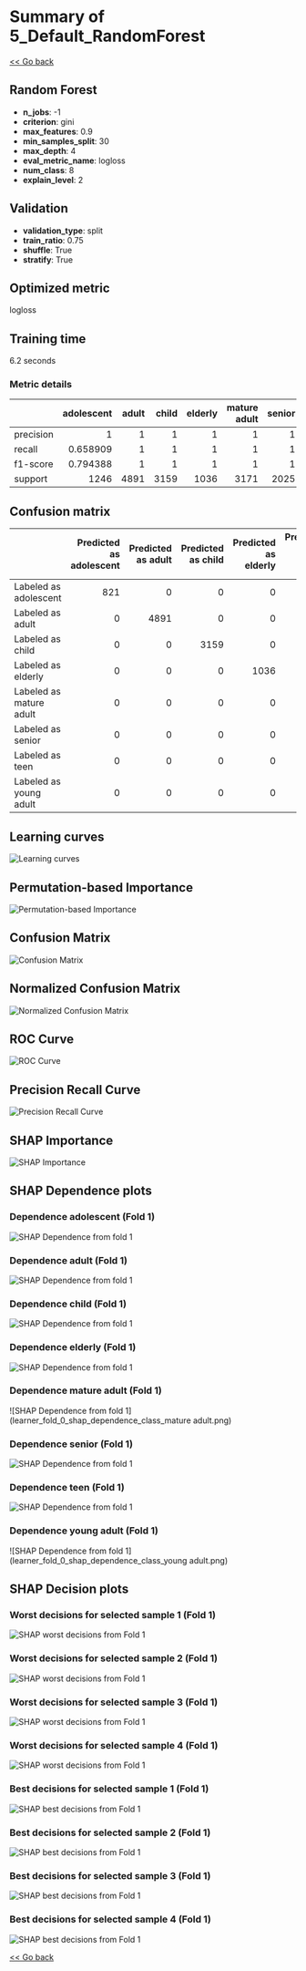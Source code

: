 # Summary of 5_Default_RandomForest

[<< Go back](../README.md)


## Random Forest
- **n_jobs**: -1
- **criterion**: gini
- **max_features**: 0.9
- **min_samples_split**: 30
- **max_depth**: 4
- **eval_metric_name**: logloss
- **num_class**: 8
- **explain_level**: 2

## Validation
 - **validation_type**: split
 - **train_ratio**: 0.75
 - **shuffle**: True
 - **stratify**: True

## Optimized metric
logloss

## Training time

6.2 seconds

### Metric details
|           |   adolescent |   adult |   child |   elderly |   mature adult |   senior |        teen |   young adult |   accuracy |    macro avg |   weighted avg |   logloss |
|:----------|-------------:|--------:|--------:|----------:|---------------:|---------:|------------:|--------------:|-----------:|-------------:|---------------:|----------:|
| precision |     1        |       1 |       1 |         1 |              1 |        1 |    0.757004 |      0.996312 |    0.97696 |     0.969164 |       0.982379 |  0.355845 |
| recall    |     0.658909 |       1 |       1 |         1 |              1 |        1 |    0.994741 |      1        |    0.97696 |     0.956706 |       0.97696  |  0.355845 |
| f1-score  |     0.794388 |       1 |       1 |         1 |              1 |        1 |    0.85974  |      0.998153 |    0.97696 |     0.956535 |       0.976194 |  0.355845 |
| support   |  1246        |    4891 |    3159 |      1036 |           3171 |     2025 | 1331        |   1891        |    0.97696 | 18750        |   18750        |  0.355845 |


## Confusion matrix
|                         |   Predicted as adolescent |   Predicted as adult |   Predicted as child |   Predicted as elderly |   Predicted as mature adult |   Predicted as senior |   Predicted as teen |   Predicted as young adult |
|:------------------------|--------------------------:|---------------------:|---------------------:|-----------------------:|----------------------------:|----------------------:|--------------------:|---------------------------:|
| Labeled as adolescent   |                       821 |                    0 |                    0 |                      0 |                           0 |                     0 |                 425 |                          0 |
| Labeled as adult        |                         0 |                 4891 |                    0 |                      0 |                           0 |                     0 |                   0 |                          0 |
| Labeled as child        |                         0 |                    0 |                 3159 |                      0 |                           0 |                     0 |                   0 |                          0 |
| Labeled as elderly      |                         0 |                    0 |                    0 |                   1036 |                           0 |                     0 |                   0 |                          0 |
| Labeled as mature adult |                         0 |                    0 |                    0 |                      0 |                        3171 |                     0 |                   0 |                          0 |
| Labeled as senior       |                         0 |                    0 |                    0 |                      0 |                           0 |                  2025 |                   0 |                          0 |
| Labeled as teen         |                         0 |                    0 |                    0 |                      0 |                           0 |                     0 |                1324 |                          7 |
| Labeled as young adult  |                         0 |                    0 |                    0 |                      0 |                           0 |                     0 |                   0 |                       1891 |

## Learning curves
![Learning curves](learning_curves.png)

## Permutation-based Importance
![Permutation-based Importance](permutation_importance.png)
## Confusion Matrix

![Confusion Matrix](confusion_matrix.png)


## Normalized Confusion Matrix

![Normalized Confusion Matrix](confusion_matrix_normalized.png)


## ROC Curve

![ROC Curve](roc_curve.png)


## Precision Recall Curve

![Precision Recall Curve](precision_recall_curve.png)



## SHAP Importance
![SHAP Importance](shap_importance.png)

## SHAP Dependence plots

### Dependence adolescent (Fold 1)
![SHAP Dependence from fold 1](learner_fold_0_shap_dependence_class_adolescent.png)
### Dependence adult (Fold 1)
![SHAP Dependence from fold 1](learner_fold_0_shap_dependence_class_adult.png)
### Dependence child (Fold 1)
![SHAP Dependence from fold 1](learner_fold_0_shap_dependence_class_child.png)
### Dependence elderly (Fold 1)
![SHAP Dependence from fold 1](learner_fold_0_shap_dependence_class_elderly.png)
### Dependence mature adult (Fold 1)
![SHAP Dependence from fold 1](learner_fold_0_shap_dependence_class_mature adult.png)
### Dependence senior (Fold 1)
![SHAP Dependence from fold 1](learner_fold_0_shap_dependence_class_senior.png)
### Dependence teen (Fold 1)
![SHAP Dependence from fold 1](learner_fold_0_shap_dependence_class_teen.png)
### Dependence young adult (Fold 1)
![SHAP Dependence from fold 1](learner_fold_0_shap_dependence_class_young adult.png)

## SHAP Decision plots

### Worst decisions for selected sample 1 (Fold 1)
![SHAP worst decisions from Fold 1](learner_fold_0_sample_0_worst_decisions.png)
### Worst decisions for selected sample 2 (Fold 1)
![SHAP worst decisions from Fold 1](learner_fold_0_sample_1_worst_decisions.png)
### Worst decisions for selected sample 3 (Fold 1)
![SHAP worst decisions from Fold 1](learner_fold_0_sample_2_worst_decisions.png)
### Worst decisions for selected sample 4 (Fold 1)
![SHAP worst decisions from Fold 1](learner_fold_0_sample_3_worst_decisions.png)
### Best decisions for selected sample 1 (Fold 1)
![SHAP best decisions from Fold 1](learner_fold_0_sample_0_best_decisions.png)
### Best decisions for selected sample 2 (Fold 1)
![SHAP best decisions from Fold 1](learner_fold_0_sample_1_best_decisions.png)
### Best decisions for selected sample 3 (Fold 1)
![SHAP best decisions from Fold 1](learner_fold_0_sample_2_best_decisions.png)
### Best decisions for selected sample 4 (Fold 1)
![SHAP best decisions from Fold 1](learner_fold_0_sample_3_best_decisions.png)

[<< Go back](../README.md)
